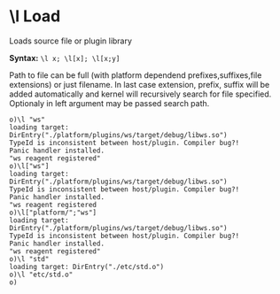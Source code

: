 # \\l Load

Loads source file or plugin library

**Syntax:** ```\l x; \l[x]; \l[x;y]```

Path to file can be full (with platform dependend prefixes,suffixes,file extensions) or
just filename. In last case extension, prefix, suffix will be added automatically and
kernel will recursively search for file specified. Optionaly in left argument may be passed search path.

```o
o)\l "ws"
loading target: DirEntry("./platform/plugins/ws/target/debug/libws.so")
TypeId is inconsistent between host/plugin. Compiler bug?!
Panic handler installed.
"ws reagent registered"
o)\l["ws"]
loading target: DirEntry("./platform/plugins/ws/target/debug/libws.so")
TypeId is inconsistent between host/plugin. Compiler bug?!
Panic handler installed.
"ws reagent registered
o)\l["platform/";"ws"]
loading target: DirEntry("./platform/plugins/ws/target/debug/libws.so")
TypeId is inconsistent between host/plugin. Compiler bug?!
Panic handler installed.
"ws reagent registered"
o)\l "std"
loading target: DirEntry("./etc/std.o")
o)\l "etc/std.o"
o)
```
